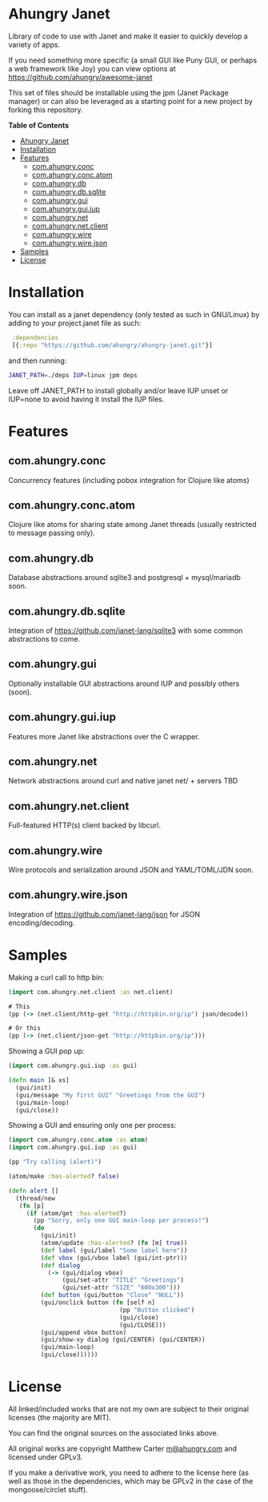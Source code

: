 # Ahungry Janet

Library of code to use with Janet and make it easier to quickly
develop a variety of apps.

If you need something more specific (a small GUI like Puny GUI, or
perhaps a web framework like Joy) you can view options at
https://github.com/ahungry/awesome-janet

This set of files should be installable using the jpm (Janet Package
manager) or can also be leveraged as a starting point for a new
project by forking this repository.

<!-- markdown-toc start - Don't edit this section. Run M-x markdown-toc-refresh-toc -->
**Table of Contents**

- [Ahungry Janet](#ahungry-janet)
- [Installation](#installation)
- [Features](#features)
    - [com.ahungry.conc](#comahungryconc)
    - [com.ahungry.conc.atom](#comahungryconcatom)
    - [com.ahungry.db](#comahungrydb)
    - [com.ahungry.db.sqlite](#comahungrydbsqlite)
    - [com.ahungry.gui](#comahungrygui)
    - [com.ahungry.gui.iup](#comahungryguiiup)
    - [com.ahungry.net](#comahungrynet)
    - [com.ahungry.net.client](#comahungrynetclient)
    - [com.ahungry.wire](#comahungrywire)
    - [com.ahungry.wire.json](#comahungrywirejson)
- [Samples](#samples)
- [License](#license)

<!-- markdown-toc end -->

# Installation

You can install as a janet dependency (only tested as such in
GNU/Linux) by adding to your project.janet file as such:

```clojure
 :dependencies
 [{:repo "https://github.com/ahungry/ahungry-janet.git"}]

```

and then running:

```sh
JANET_PATH=./deps IUP=linux jpm deps
```

Leave off JANET_PATH to install globally and/or leave IUP unset or
IUP=none to avoid having it install the IUP files.

# Features

## com.ahungry.conc

Concurrency features (including pobox integration for Clojure like atoms)

## com.ahungry.conc.atom

Clojure like atoms for sharing state among Janet threads (usually
restricted to message passing only).

## com.ahungry.db

Database abstractions around sqlite3 and postgresql + mysql/mariadb soon.

## com.ahungry.db.sqlite

Integration of https://github.com/janet-lang/sqlite3 with some common
abstractions to come.

## com.ahungry.gui

Optionally installable GUI abstractions around IUP and possibly others (soon).

## com.ahungry.gui.iup

Features more Janet like abstractions over the C wrapper.

## com.ahungry.net

Network abstractions around curl and native janet net/ + servers TBD

## com.ahungry.net.client

Full-featured HTTP(s) client backed by libcurl.

## com.ahungry.wire

Wire protocols and serialization around JSON and YAML/TOML/JDN soon.

## com.ahungry.wire.json

Integration of https://github.com/janet-lang/json for JSON encoding/decoding.

# Samples

Making a curl call to http bin:

```clojure
(import com.ahungry.net.client :as net.client)

# This
(pp (-> (net.client/http-get "http://httpbin.org/ip") json/decode))

# Or this
(pp (-> (net.client/json-get "http://httpbin.org/ip")))
```

Showing a GUI pop up:

```clojure
(import com.ahungry.gui.iup :as gui)

(defn main [& xs]
  (gui/init)
  (gui/message "My first GUI" "Greetings from the GUI")
  (gui/main-loop)
  (gui/close))

```

Showing a GUI and ensuring only one per process:
```clojure
(import com.ahungry.conc.atom :as atom)
(import com.ahungry.gui.iup :as gui)

(pp "Try calling (alert)")

(atom/make :has-alerted? false)

(defn alert []
  (thread/new
   (fn [p]
     (if (atom/get :has-alerted?)
       (pp "Sorry, only one GUI main-loop per process!")
       (do
         (gui/init)
         (atom/update :has-alerted? (fn [m] true))
         (def label (gui/label "Some label here"))
         (def vbox (gui/vbox label (gui/int-ptr)))
         (def dialog
           (-> (gui/dialog vbox)
               (gui/set-attr "TITLE" "Greetings")
               (gui/set-attr "SIZE" "600x300")))
         (def button (gui/button "Close" "NULL"))
         (gui/onclick button (fn [self n]
                               (pp "Button clicked")
                               (gui/close)
                               (gui/CLOSE)))
         (gui/append vbox button)
         (gui/show-xy dialog (gui/CENTER) (gui/CENTER))
         (gui/main-loop)
         (gui/close))))))

```

# License

All linked/included works that are not my own are subject to their
original licenses (the majority are MIT).

You can find the original sources on the associated links above.

All original works are copyright Matthew Carter <m@ahungry.com> and
licensed under GPLv3.

If you make a derivative work, you need to adhere to the license here
(as well as those in the dependencies, which may be GPLv2 in the case
of the mongoose/circlet stuff).

